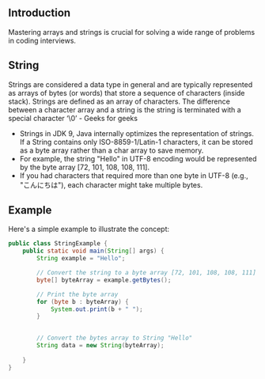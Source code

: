 ## Introduction

Mastering arrays and strings is crucial for solving a wide range of problems in coding interviews.

## String

Strings are considered a data type in general and are typically represented as arrays of bytes (or words) that store a sequence of characters (inside stack). Strings are defined as an array of characters. The difference between a character array and a string is the string is terminated with a special character ‘\0’ - Geeks for geeks
- Strings in JDK 9, Java internally optimizes the representation of strings. If a String contains only ISO-8859-1/Latin-1 characters, it can be stored as a byte array rather than a char array to save memory.
- For example, the string "Hello" in UTF-8 encoding would be represented by the byte array [72, 101, 108, 108, 111].
- If you had characters that required more than one byte in UTF-8 (e.g., "こんにちは"), each character might take multiple bytes.


## Example

Here's a simple example to illustrate the concept:

```java
public class StringExample {
    public static void main(String[] args) {
        String example = "Hello";

        // Convert the string to a byte array [72, 101, 108, 108, 111]
        byte[] byteArray = example.getBytes();

        // Print the byte array
        for (byte b : byteArray) {
            System.out.print(b + " ");
        }
        

        // Convert the bytes array to String "Hello"
        String data = new String(byteArray);
        
    }
}